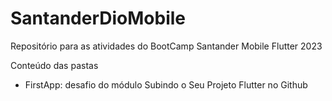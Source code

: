 # SantanderDioMobile
Repositório para as atividades do BootCamp Santander Mobile Flutter 2023

Conteúdo das pastas
- FirstApp: desafio do módulo Subindo o Seu Projeto Flutter no Github
